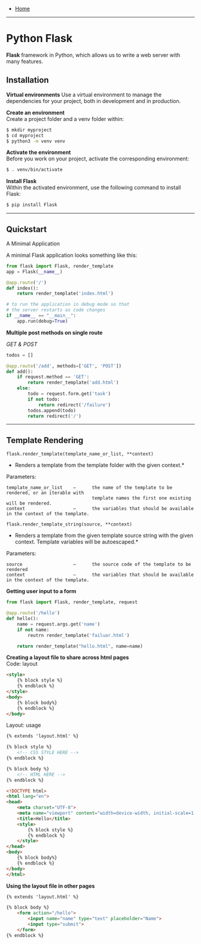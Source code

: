 - [Home](../index.md)
---
# Python Flask

**Flask** framework in Python, which allows us to write a web server with many features. 

## Installation  
**Virtual environments**
Use a virtual environment to manage the dependencies for your project, both in development and in production.

**Create an environment**  
Create a project folder and a venv folder within:
```bash
$ mkdir myproject
$ cd myproject
$ python3 -m venv venv
```  
**Activate the environment**  
Before you work on your project, activate the corresponding environment:  
```bash
$ . venv/bin/activate
```  
**Install Flask**  
Within the activated environment, use the following command to install Flask:
```bash
$ pip install Flask
```  
---
## Quickstart  

A Minimal Application

A minimal Flask application looks something like this:
```python
from flask import Flask, render_template
app = Flask(__name__)

@app.route('/')
def index():
    return render_template('index.html')

# to run the application in debug mode so that 
# the server restarts as code changes 
if __name__ == "__main__":
    app.run(debug=True)
```  

**Multiple post methods on single route**  

*GET & POST*  
```python
todos = [] 

@app.route('/add', methods=['GET', 'POST'])
def add():
    if request.method == 'GET':
        return render_template('add.html')
    else:
        todo = request.form.get('task')
        if not todo:
            return redirect('/failure')
        todos.append(todo)
        return redirect('/')
```  


---

## Template Rendering  

`flask.render_template(template_name_or_list, **context)  `  
*  Renders a template from the template folder with the given context.*


Parameters:  
```
template_name_or_list    –      the name of the template to be rendered, or an iterable with 
                                template names the first one existing will be rendered.
context                  –      the variables that should be available in the context of the template.
```

`flask.render_template_string(source, **context)`    
*  Renders a template from the given template source string with the given context. Template variables will be autoescaped.*

Parameters:  
```
source                   –      the source code of the template to be rendered
context                  –      the variables that should be available in the context of the template.
```

**Getting user input to a form**
```python
from flask import Flask, render_template, request

@app.route('/hello')
def hello():
    name = request.args.get('name')
    if not name:
        reutrn render_template('failuar.html')

    return render_template("hello.html", name=name)
```  

**Creating a layout file to share across html pages**  
Code: layout
```html
<style>
    {% block style %}
    {% endblock %}
</style>
<body>
    {% block body%}
    {% endblock %}
</body>
```
Layout: usage
```html
{% extends 'layout.html' %}

{% block style %}
    <!-- CSS STYLE HERE -->
{% endblock %}

{% block body %}
    <!-- HTML HERE -->
{% endblock %}
```

```html
<!DOCTYPE html>
<html lang="en">
<head>
    <meta charset="UTF-8">
    <meta name="viewport" content="width=device-width, initial-scale=1.0">
    <title>Hello</title>
    <style>
        {% block style %}
        {% endblock %}
    </style>
</head>
<body>
    {% block body%}
    {% endblock %}
</body>
</html>
```  

**Using the layout file in other pages**
```html
{% extends 'layout.html' %}

{% block body %}
    <form action="/hello">
        <input name="name" type="text" placeholder="Name">
        <input type="submit">
    </form>
{% endblock %}
```  